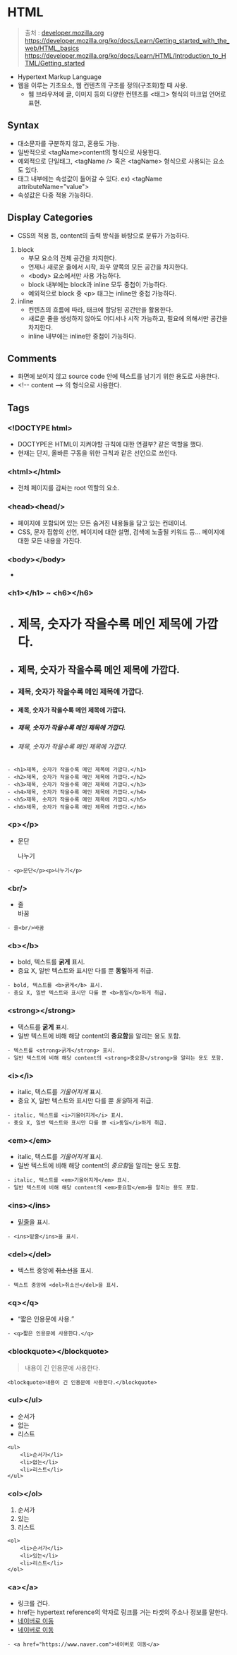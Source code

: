 # HTML
>출처 : [developer.mozilla.org](https://developer.mozilla.org/ko/docs/Web/HTML)
https://developer.mozilla.org/ko/docs/Learn/Getting_started_with_the_web/HTML_basics
https://developer.mozilla.org/ko/docs/Learn/HTML/Introduction_to_HTML/Getting_started


- Hypertext Markup Language
- 웹을 이루는 기초요소, 웹 컨텐츠의 구조를 정의(구조화)할 때 사용.
	- 웹 브라우저에 글, 이미지 등의 다양한 컨텐츠를 \<태그> 형식의 마크업 언어로 표현.

## Syntax
- 대소문자를 구분하지 않고, 혼용도 가능.
- 일반적으로 \<tagName>content</tagName>의 형식으로 사용한다.
- 예외적으로 단일태그, \<tagName /> 혹은 \<tagName> 형식으로 사용되는 요소도 있다.
- 태그 내부에는 속성값이 들어갈 수 있다. ex) \<tagName attributeName="value">
- 속성값은 다중 적용 가능하다.

## Display Categories
- CSS의 적용 등, content의 출력 방식을 바탕으로 분류가 가능하다.
1. block
	- 부모 요소의 전체 공간을 차지한다.
	- 언제나 새로운 줄에서 시작, 좌우 양쪽의 모든 공간을 차지한다.
	- \<body> 요소에서만 사용 가능하다.
	- block 내부에는 block과 inline 모두 중첩이 가능하다.
	- 예외적으로 block 중 \<p> 태그는 inline만 중첩 가능하다.
2. inline
	- 컨텐츠의 흐름에 따라, 태크에 할당된 공간만을 활용한다.
	- 새로운 줄을 생성하지 않아도 어디서나 시작 가능하고, 필요에 의해서만 공간을 차지한다.
	- inline 내부에는 inline만 중첩이 가능하다.
	

## Comments
- 화면에 보이지 않고 source code 안에 텍스트를 남기기 위한 용도로 사용한다.
- \<!-- content --> 의 형식으로 사용한다.


## Tags

### \<!DOCTYPE html>
- DOCTYPE은 HTML이 지켜야할 규칙에 대한 연결부? 같은 역할을 했다.
- 현재는 단지, 올바른 구동을 위한 규칙과 같은 선언으로 쓰인다.


### \<html>\</html>
- 전체 페이지를 감싸는 root 역할의 요소.


### \<head>\<head/>
- 페이지에 포함되어 있는 모든 숨겨진 내용들을 담고 있는 컨테이너.
- CSS, 문자 집합의 선언, 페이지에 대한 설명, 검색에 노출될 키워드 등... 페이지에 대한 모든 내용을 가진다.


### \<body>\</body>
- 

### \<h1>\</h1> ~ \<h6>\</h6>
- <h1>제목, 숫자가 작을수록 메인 제목에 가깝다.</h1>
- <h2>제목, 숫자가 작을수록 메인 제목에 가깝다.</h2>
- <h3>제목, 숫자가 작을수록 메인 제목에 가깝다.</h3>
- <h4>제목, 숫자가 작을수록 메인 제목에 가깝다.</h4>
- <h5>제목, 숫자가 작을수록 메인 제목에 가깝다.</h5>
- <h6>제목, 숫자가 작을수록 메인 제목에 가깝다.</h6>

```
- <h1>제목, 숫자가 작을수록 메인 제목에 가깝다.</h1>
- <h2>제목, 숫자가 작을수록 메인 제목에 가깝다.</h2>
- <h3>제목, 숫자가 작을수록 메인 제목에 가깝다.</h3>
- <h4>제목, 숫자가 작을수록 메인 제목에 가깝다.</h4>
- <h5>제목, 숫자가 작을수록 메인 제목에 가깝다.</h5>
- <h6>제목, 숫자가 작을수록 메인 제목에 가깝다.</h6>
```


### \<p>\</p>
- <p>문단</p><p>나누기</p>

```
- <p>문단</p><p>나누기</p>
```

### \<br/>
- 줄<br/>바꿈

```
- 줄<br/>바꿈
```


### \<b>\</b>
- bold, 텍스트를 <b>굵게</b> 표시.
- 중요 X, 일반 텍스트와 표시만 다를 뿐 <b>동일</b>하게 취급.

```
- bold, 텍스트를 <b>굵게</b> 표시.
- 중요 X, 일반 텍스트와 표시만 다를 뿐 <b>동일</b>하게 취급.
```


### \<strong>\</strong>
- 텍스트를 <strong>굵게</strong> 표시.
- 일반 텍스트에 비해 해당 content의 <strong>중요함</strong>을 알리는 용도 포함.

```
- 텍스트를 <strong>굵게</strong> 표시.
- 일반 텍스트에 비해 해당 content의 <strong>중요함</strong>을 알리는 용도 포함.
```

### \<i>\</i>
- italic, 텍스트를 <i>기울어지게</i> 표시.
- 중요 X, 일반 텍스트와 표시만 다를 뿐 <i>동일</i>하게 취급.

```
- italic, 텍스트를 <i>기울어지게</i> 표시.
- 중요 X, 일반 텍스트와 표시만 다를 뿐 <i>동일</i>하게 취급.
```


### \<em>\</em>
- italic, 텍스트를 <em>기울어지게</em> 표시.
- 일반 텍스트에 비해 해당 content의 <em>중요함</em>을 알리는 용도 포함.

```
- italic, 텍스트를 <em>기울어지게</em> 표시.
- 일반 텍스트에 비해 해당 content의 <em>중요함</em>을 알리는 용도 포함.
```

### \<ins>\</ins>
- <ins>밑줄</ins>을 표시.

```
- <ins>밑줄</ins>을 표시.
```
### \<del>\</del>
- 텍스트 중앙에 <del>취소선</del>을 표시.

```
- 텍스트 중앙에 <del>취소선</del>을 표시.
```

### \<q>\</q>
- <q>짧은 인용문에 사용.</q>

```
- <q>짧은 인용문에 사용한다.</q>
```


### \<blockquote>\</blockquote>
<blockquote>내용이 긴 인용문에 사용한다.</blockquote>

```
<blockquote>내용이 긴 인용문에 사용한다.</blockquote>
```

### \<ul>\</ul>
<ul>
	<li>순서가</li>
	<li>없는</li>
	<li>리스트</li>
</ul>

```
<ul>
	<li>순서가</li>
	<li>없는</li>
	<li>리스트</li>
</ul>
```


### \<ol>\</ol>
<ol>
	<li>순서가</li>
	<li>있는</li>
	<li>리스트</li>
</ol>

```
<ol>
	<li>순서가</li>
	<li>있는</li>
	<li>리스트</li>
</ol>
```

### \<a>\</a>
- 링크를 건다.
- href는 hypertext reference의 약자로 링크를 거는 타겟의 주소나 정보를 말한다.
- <a href="https://www.naver.com">네이버로 이동</a>
- <a href="https://www.naver.com" target="_blank">네이버로 이동</a>

```
- <a href="https://www.naver.com">네이버로 이동</a>
```


